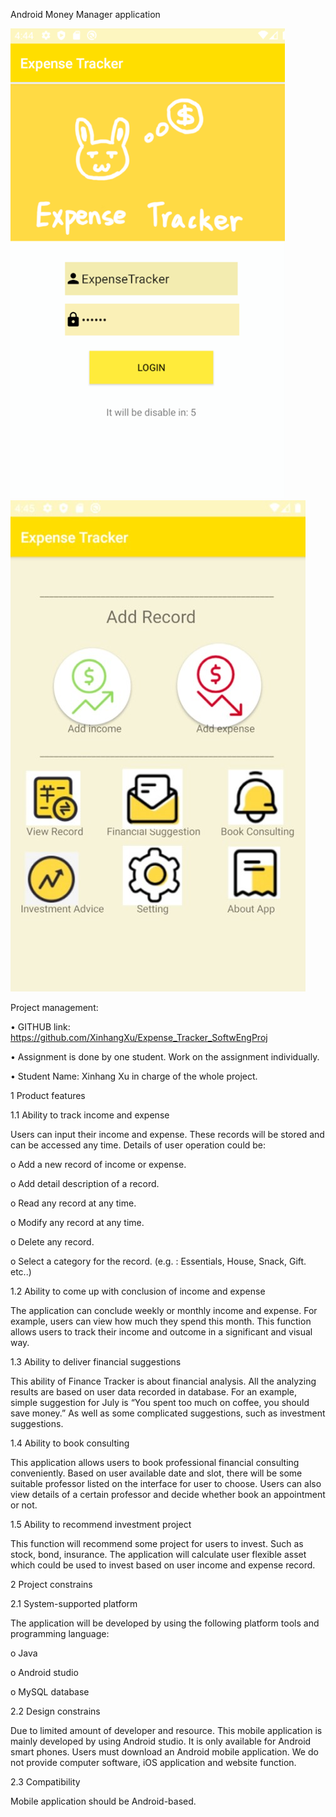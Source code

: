 Android Money Manager application


![01](https://github.com/XinhangXu/Expense_Tracker_SoftwEngProj/blob/master/gui/01.png)
![02](https://github.com/XinhangXu/Expense_Tracker_SoftwEngProj/blob/master/gui/02.jpg)


















Project management:

• GITHUB link: https://github.com/XinhangXu/Expense_Tracker_SoftwEngProj

• Assignment is done by one student. Work on the assignment individually. 


• Student Name: Xinhang Xu in charge of the whole project.




1 Product features


1.1 Ability to track income and expense

Users can input their income and expense. These records will be stored and can be accessed any time. Details of user operation could be: 

o	Add a new record of income or expense. 

o	Add detail description of a record.

o	Read any record at any time.

o	Modify any record at any time.

o	Delete any record.

o	Select a category for the record. (e.g. : Essentials, House, Snack, Gift. etc..)




1.2 Ability to come up with conclusion of income and expense

The application can conclude weekly or monthly income and expense. For example, users can view how much they spend this month. This function allows users to track their income and outcome in a significant and visual way.


1.3 Ability to deliver financial suggestions

This ability of Finance Tracker is about financial analysis. All the analyzing results are based on user data recorded in database. For an example, simple suggestion for July is “You spent too much on coffee, you should save money.” As well as some complicated suggestions, such as investment suggestions.


1.4 Ability to book consulting

This application allows users to book professional financial consulting conveniently. Based on user available date and slot, there will be some suitable professor listed on the interface for user to choose. Users can also view details of a certain professor and decide whether book an appointment or not. 


1.5 Ability to recommend investment project

This function will recommend some project for users to invest. Such as stock, bond, insurance. The application will calculate user flexible asset which could be used to invest based on user income and expense record. 



2 Project constrains

2.1 System-supported platform

The application will be developed by using the following platform tools and programming language: 

o	Java

o	Android studio

o	MySQL database



2.2 Design constrains

Due to limited amount of developer and resource. This mobile application is mainly developed by using Android studio. It is only available for Android smart phones. Users must download an Android mobile application. We do not provide computer software, iOS application and website function. 



2.3 Compatibility

Mobile application should be Android-based.
